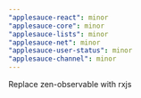 ```yaml
---
"applesauce-react": minor
"applesauce-core": minor
"applesauce-lists": minor
"applesauce-net": minor
"applesauce-user-status": minor
"applesauce-channel": minor
---
```


Replace zen-observable with rxjs
